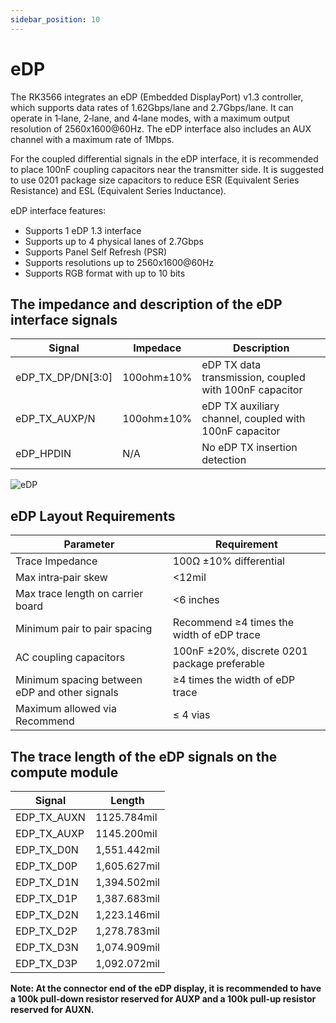 ```yaml
---
sidebar_position: 10
---
```


# eDP

The RK3566 integrates an eDP (Embedded DisplayPort) v1.3 controller, which supports data rates of 1.62Gbps/lane and 2.7Gbps/lane. It can operate in 1‑lane, 2‑lane, and 4‑lane modes, with a maximum output resolution of 2560x1600@60Hz. The eDP interface also includes an AUX channel with a maximum rate of 1Mbps.

For the coupled differential signals in the eDP interface, it is recommended to place 100nF coupling capacitors near the transmitter side. It is suggested to use 0201 package size capacitors to reduce ESR (Equivalent Series Resistance) and ESL (Equivalent Series Inductance).

eDP interface features꞉

- Supports 1 eDP 1.3 interface
- Supports up to 4 physical lanes of 2.7Gbps
- Supports Panel Self Refresh (PSR)
- Supports resolutions up to 2560x1600@60Hz
- Supports RGB format with up to 10 bits

## The impedance and description of the eDP interface signals

| Signal            | Impedace   | Description                                            |
| ----------------- | ---------- | ------------------------------------------------------ |
| eDP_TX_DP/DN[3꞉0] | 100ohm±10% | eDP TX data transmission, coupled with 100nF capacitor |
| eDP_TX_AUXP/N     | 100ohm±10% | eDP TX auxiliary channel, coupled with 100nF capacitor |
| eDP_HPDIN         | N/A        | No eDP TX insertion detection                          |

![eDP](/img/cm3/edp-design.webp)

## eDP Layout Requirements

| Parameter                                     | Requirement                                  |
| --------------------------------------------- | -------------------------------------------- |
| Trace Impedance                               | 100Ω ±10% differential                       |
| Max intra‑pair skew                           | <12mil                                       |
| Max trace length on carrier board             | <6 inches                                    |
| Minimum pair to pair spacing                  | Recommend ≥4 times the width of eDP trace    |
| AC coupling capacitors                        | 100nF ±20%, discrete 0201 package preferable |
| Minimum spacing between eDP and other signals | ≥4 times the width of eDP trace              |
| Maximum allowed via Recommend                 | ≤ 4 vias                                     |

## The trace length of the eDP signals on the compute module

| Signal      | Length       |
| ----------- | ------------ |
| EDP_TX_AUXN | 1125.784mil  |
| EDP_TX_AUXP | 1145.200mil  |
| EDP_TX_D0N  | 1,551.442mil |
| EDP_TX_D0P  | 1,605.627mil |
| EDP_TX_D1N  | 1,394.502mil |
| EDP_TX_D1P  | 1,387.683mil |
| EDP_TX_D2N  | 1,223.146mil |
| EDP_TX_D2P  | 1,278.783mil |
| EDP_TX_D3N  | 1,074.909mil |
| EDP_TX_D3P  | 1,092.072mil |

**Note: At the connector end of the eDP display, it is recommended to have a 100k pull‑down resistor reserved for AUXP and a 100k pull‑up resistor reserved for AUXN.**

